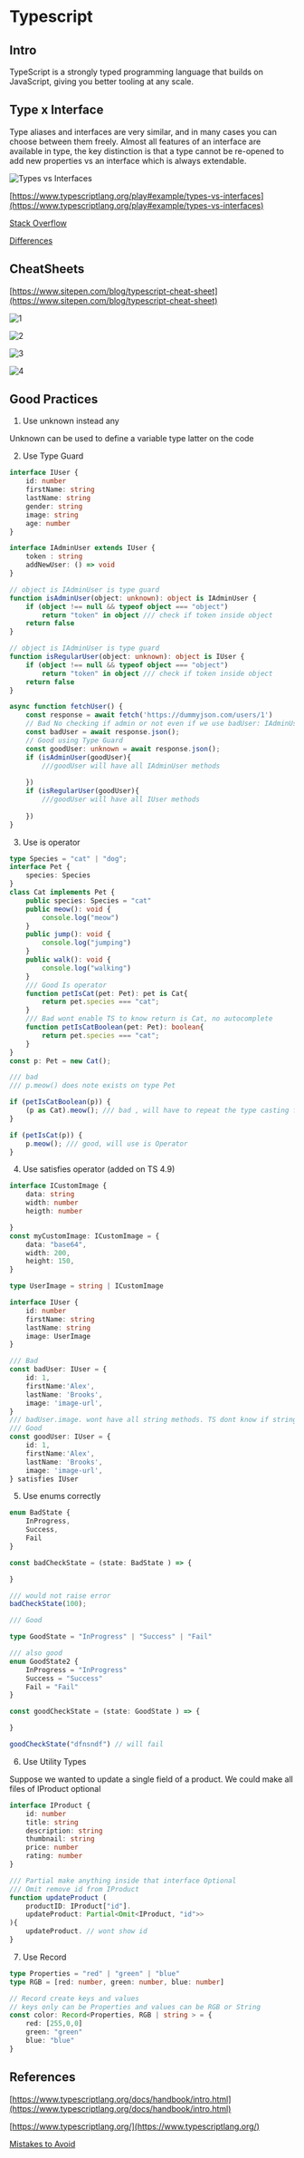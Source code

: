 # Typescript

## Intro 

TypeScript is a strongly typed programming language that builds on JavaScript, giving you better tooling at any scale.

## Type x Interface

Type aliases and interfaces are very similar, and in many cases you can choose between them freely. Almost all features of an interface are available in type, the key distinction is that a type cannot be re-opened to add new properties vs an interface which is always extendable.

![Types vs Interfaces](https://previews.dropbox.com/p/thumb/ABwXznEvfkInvleim8Yvgn_C3WWhCrRFV5-eTjl7Zg7bRqVDpLgVIfAOAXDt3qPsrcWVlRzmEdpy9eQccl3msut2QrvYQX2K14XFctlJ9MAdD1yI8ebZweF0iFWSXm14UkqTjiYP7oDH5JS-CvSbGS2i52PeWTLvleok6QwGjR6vZmTLaJ6wC2CMeHTk0cYeEJF-I1M1KGfJ38pubLNygsNjiaVMhtzwGZ5kEP08HC-0VZFUaytdr9bSLemfacxGt_7WPsno_pRo2Dj6Rmk71wYbA5nPENEvGsf9oNixw8IdKku06KzjXSyhUNB2nLLrzgJI-QcwgMUcgmDHBrGgscT1PThynDfKdv6BVYXnFu1CBfoect6qkZLDa1enolKh6oE/p.png)

[https://www.typescriptlang.org/play#example/types-vs-interfaces](https://www.typescriptlang.org/play#example/types-vs-interfaces)

[Stack Overflow](https://stackoverflow.com/questions/37233735/interfaces-vs-types-in-typescript/52682220#52682220)

[Differences](https://www.typescriptlang.org/docs/handbook/2/everyday-types.html#differences-between-type-aliases-and-interfaces)

## CheatSheets

[https://www.sitepen.com/blog/typescript-cheat-sheet](https://www.sitepen.com/blog/typescript-cheat-sheet)

![1](https://previews.dropbox.com/p/thumb/ABx5LCDPpl9IdyW0Y1_YEIg1MwYR_8NxPZuycxHBNFzCBRXznCU8tvt3jxs4e3O0lg52eAxO8rMI76X2R5FhHL83pWPQzWScIrd8jW-vuO8bfffISxmPDbrCijtwsqyY0TLc-qApiVZoD-9Cbu1yT6Uy88428TCzjDyIqZtNW9IcJsBBs1P6Bqg-AaWMu-yUzvTlkoRX_h7ww15ynDRY6B-F237iqgekIUlqiKJy6MU_uhBrJFmXwuVoSVMXdUx36MQR_zoLFHYKxajdK8a4ldLpT-Cv1IxxqSs8Z6-DFibB-pBRpJn-grSlvESF2KhD8JNTtAAF3zKRmJhymdBlz9LYzCnxMcRWgdlZ1sUDWfVG5Uz9IqzS7kYO1a_iQ-Z-C0c/p.png)

![2](https://previews.dropbox.com/p/thumb/ABwZM67keVUzIiN3YLuLdX-FBWYgC2CX5S95cVWRUKfGNk1KsaTzMuXR-y39ZlJcK2I2F76n-4dmE5fKJ5x7S37CmOWWLnGfNyHkXc9hPoA0GRwv7lOes0PAGejVp_G_6Ytyh17ZqFtSHVdZOvoEKU_CMu7Q2VXg-3GNdYQblrK48brA60S79Fy0Mfs13x362VVHqnvEgDBIOw4fbq5krPdlO-GTxyCTcIj0c8hy2snNWGd3SN8qGU1zJcCu55xVMxu4hN5tBtCrPckI8F01nJVvoEiaGHN9oxG-fe_aTMHmJ8OTjfjO_t20cxhSz1a3J4lXMf_HIuzjsZSOEaFROYc6uHJfPnAXLfFOUyP2kwWC1yFuOzUzZJ1HtiqFqhASSbw/p.png)

![3](https://previews.dropbox.com/p/thumb/ABz6VklZgjz-w3mPfoCLl4-OBUe1YF1dAk8OegX_48yQxSwpkC0-chOX5pTwFXvRyoghnz02EeCkrctw7BnCMUNkWKhRnvI6UwKI7lBgccB7yVWPHwJoW-gXOKwm_TfITTGxVMJX_44J5PrgE7AOX6i9T_40sog1nmL6OUDKyBYCdaB2oU6I9evlIbNJxekp_clzSEjqmnZ0LiyqscnFfLH-y5sT44w_GGBFPXEzPPfFhAZu1qBviUChtfVoze3c4q1z8UVkZQN4W3btb5abWwF2WkNfClJi84Eajni3bKNNeTu2hsJrVIZhiAxcfwoLymuRc-d3cNJ_jhHQD5s7vonANhAe49ou5T3Vh1W5iDBpVde1-BwPIz1DaiLs5gClfe8/p.png)

![4](https://previews.dropbox.com/p/thumb/ABx6uofqkw7EVbv4bxJZkZ4UdSITAWUzrLofrVvQtp9ttuH-OMwhp6cR5noruwAtYzLR_7KCbU9iqMEfHeYaepSbzWjznuNdd1A2Uns_4KOvbZSa7iUPQ9tCO2VjVx_zNXtwOgSaAdOAXU-xy-4Yqb_Mko2gGaWcM4hLaMyI8QYkONYptrNFql6J8aOR2zMe61g59okJk5pJIkJBWq68JvDv8PULFASkuE4AxS2DS8STKCWumVmPMwcYoVaJ-vOjk9wrdjHZFKN1OidlBg6b6MeCgw3PuDT78x-kV0K5XoiY-P6mFJjb3Y2W8SgWsmHsf5MRA511DfCFahtYH5GbglTPIrOTM6pAu8EQldD73iu-7ZyV5nZ-Z1uW9htssf3KoCw/p.png)


## Good Practices 

1) Use unknown instead any 

Unknown can be used to define a variable type latter on the code

2) Use Type Guard 

```typescript
interface IUser {
    id: number
    firstName: string 
    lastName: string
    gender: string
    image: string
    age: number
}

interface IAdminUser extends IUser {
    token : string 
    addNewUser: () => void
}

// object is IAdminUser is type guard
function isAdminUser(object: unknown): object is IAdminUser {
    if (object !== null && typeof object === "object")
        return "token" in object /// check if token inside object
    return false
}

// object is IAdminUser is type guard
function isRegularUser(object: unknown): object is IUser {
    if (object !== null && typeof object === "object")
        return "token" in object /// check if token inside object
    return false
}

async function fetchUser() {
    const response = await fetch('https://dummyjson.com/users/1')
    // Bad No checking if admin or not even if we use badUser: IAdminUser interface no checking is done 
    const badUser = await response.json();
    // Good using Type Guard
    const goodUser: unknown = await response.json();
    if (isAdminUser(goodUser){
        ///goodUser will have all IAdminUser methods
        
    })
    if (isRegularUser(goodUser){
        ///goodUser will have all IUser methods
        
    })
}
```

3) Use is operator

```typescript
type Species = "cat" | "dog"; 
interface Pet { 
    species: Species
}
class Cat implements Pet {
    public species: Species = "cat" 
    public meow(): void {
        console.log("meow")
    }
    public jump(): void {
        console.log("jumping")
    }
    public walk(): void {
        console.log("walking")
    }
    /// Good Is operator
    function petIsCat(pet: Pet): pet is Cat{
        return pet.species === "cat";
    }
    /// Bad wont enable TS to know return is Cat, no autocomplete
    function petIsCatBoolean(pet: Pet): boolean{
        return pet.species === "cat";
    }
}
const p: Pet = new Cat(); 

/// bad 
/// p.meow() does note exists on type Pet 

if (petIsCatBoolean(p)) {
    (p as Cat).meow(); /// bad , will have to repeat the type casting for every method 
}

if (petIsCat(p)) {
    p.meow(); /// good, will use is Operator 
}
```
4) Use satisfies operator (added on TS 4.9)

```typescript
interface ICustomImage {
    data: string
    width: number
    heigth: number

}
const myCustomImage: ICustomImage = {
    data: "base64",
    width: 200,
    height: 150,
}

type UserImage = string | ICustomImage 

interface IUser {
    id: number
    firstName: string 
    lastName: string
    image: UserImage
}

/// Bad 
const badUser: IUser = { 
    id: 1,
    firstName:'Alex',
    lastName: 'Brooks',
    image: 'image-url',
} 
/// badUser.image. wont have all string methods. TS dont know if string or ICustomImage and will make an intersection between these two types 
/// Good 
const goodUser: IUser = { 
    id: 1,
    firstName:'Alex',
    lastName: 'Brooks',
    image: 'image-url',
} satisfies IUser

```

5) Use enums correctly

```typescript 
enum BadState { 
    InProgress,
    Success, 
    Fail
}

const badCheckState = (state: BadState ) => {

}

/// would not raise error 
badCheckState(100);

/// Good 

type GoodState = "InProgress" | "Success" | "Fail" 

/// also good 
enum GoodState2 {
    InProgress = "InProgress"
    Success = "Success"
    Fail = "Fail"
}

const goodCheckState = (state: GoodState ) => {

}

goodCheckState("dfnsndf") // will fail 

```
6) Use Utility Types 

Suppose we wanted to update a single field of a product. We could make all files of IProduct optional 


```typescript 
interface IProduct {
    id: number
    title: string 
    description: string
    thumbnail: string
    price: number
    rating: number
}

/// Partial make anything inside that interface Optional
/// Omit remove id from IProduct
function updateProduct (
    productID: IProduct["id"].
    updateProduct: Partial<Omit<IProduct, "id">>
){
    updateProduct. // wont show id
}


```
7) Use Record 

```typescript
type Properties = "red" | "green" | "blue"
type RGB = [red: number, green: number, blue: number]

// Record create keys and values 
// keys only can be Properties and values can be RGB or String 
const color: Record<Properties, RGB | string > = {
    red: [255,0,0]
    green: "green" 
    blue: "blue"
}
```

## References 

[https://www.typescriptlang.org/docs/handbook/intro.html](https://www.typescriptlang.org/docs/handbook/intro.html)

[https://www.typescriptlang.org/](https://www.typescriptlang.org/)

[Mistakes to Avoid](https://www.youtube.com/watch?v=ZCllX1p763U)